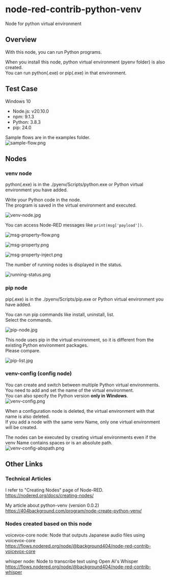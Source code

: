 # node-red-contrib-python-venv

Node for python virtual environment

## Overview

With this node, you can run Python programs.  

When you install this node, python virtual environment (pyenv folder) is also created.  
You can run python(.exe) or pip(.exe) in that environment.

## Test Case

Windows 10

- Node.js: v20.10.0
- npm: 9.1.3
- Python: 3.8.3
- pip: 24.0

Sample flows are in the examples folder.  
![sample-flow.png](./img/sample-flow.png)

## Nodes

### venv node

python(.exe) is in the ./pyenv/Scripts/python.exe or Python virtual environment you have added.  

Write your Python code in the node.  
The program is saved in the virtual environment and executed.  

![venv-node.jpg](./img/venv-node.png)

You can access Node-RED messages like `print(msg['payload'])`.

![msg-property-flow.png](./img/msg-property-flow.png)

![msg-property.png](./img/msg-property.png)

![msg-property-inject.png](./img/msg-property-inject.png)

The number of running nodes is displayed in the status.  

![running-status.png](./img/running-status.png)

### pip node

pip(.exe) is in the ./pyenv/Scripts/pip.exe or Python virtual environment you have added.  

You can run pip commands like install, uninstall, list.  
Select the commands.  

![pip-node.jpg](./img/pip-node.png)

This node uses pip in the virtual environment, so it is different from the existing Python environment packages.  
Please compare.  

![pip-list.jpg](./img/pip-list.jpg)

### venv-config (config node)

You can create and switch between multiple Python virtual environments.  
You need to add and set the name of the virtual environment.  
You can also specify the Python version **only in Windows**.  
![venv-config.png](./img/venv-config.png)  

When a configuration node is deleted, the virtual environment with that name is also deleted.  
If you add a node with the same venv Name, only one virtual environment will be created.  

The nodes can be executed by creating virtual environments even if the venv Name contains spaces or is an absolute path.  
![venv-config-abspath.png](./img/venv-config-abspath.png)  

## Other Links

### Technical Articles

I refer to "Creating Nodes" page of Node-RED.  
<https://nodered.org/docs/creating-nodes/>  

My article about python-venv (version 0.0.2)  
<https://404background.com/program/node-create-python-venv/>  

### Nodes created based on this node

voicevox-core node: Node that outputs Japanese audio files using voicevox-core  
<https://flows.nodered.org/node/@background404/node-red-contrib-voicevox-core>  

whisper node: Node to transcribe text using Open AI's Whisper  
<https://flows.nodered.org/node/@background404/node-red-contrib-whisper>  
